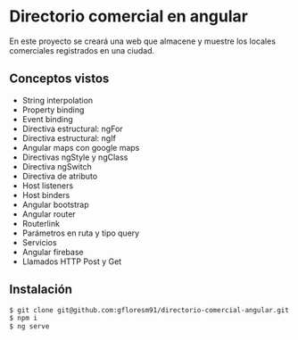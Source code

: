 # Directorio comercial en angular

En este proyecto se creará una web que almacene y muestre los locales comerciales registrados en una ciudad.

## Conceptos vistos

- String interpolation
- Property binding
- Event binding
- Directiva estructural: ngFor
- Directiva estructural: ngIf
- Angular maps con google maps
- Directivas ngStyle y ngClass
- Directiva ngSwitch
- Directiva de atributo
- Host listeners
- Host binders
- Angular bootstrap
- Angular router
- Routerlink
- Parámetros en ruta y tipo query
- Servicios
- Angular firebase
- Llamados HTTP Post y Get

## Instalación

```bash
$ git clone git@github.com:gfloresm91/directorio-comercial-angular.git
$ npm i
$ ng serve
```
